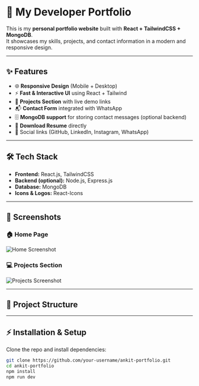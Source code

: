 # 🚀 My Developer Portfolio

This is my **personal portfolio website** built with **React + TailwindCSS + MongoDB**.  
It showcases my skills, projects, and contact information in a modern and responsive design.

---

## ✨ Features

- 🌐 **Responsive Design** (Mobile + Desktop)
- ⚡ **Fast & Interactive UI** using React + Tailwind
- 📂 **Projects Section** with live demo links
- 📬 **Contact Form** integrated with WhatsApp
- 🗄️ **MongoDB support** for storing contact messages (optional backend)
- 📑 **Download Resume** directly
- 🔗 Social links (GitHub, LinkedIn, Instagram, WhatsApp)

---

## 🛠️ Tech Stack

- **Frontend:** React.js, TailwindCSS  
- **Backend (optional):** Node.js, Express.js  
- **Database:** MongoDB  
- **Icons & Logos:** React-Icons  

---

## 📸 Screenshots

### 🏠 Home Page
![Home Screenshot](./screenshots/home.png)

### 💻 Projects Section
![Projects Screenshot](./screenshots/projects.png)

---

## 📂 Project Structure


---

## ⚡ Installation & Setup

Clone the repo and install dependencies:

```bash
git clone https://github.com/your-username/ankit-portfolio.git
cd ankit-portfolio
npm install
npm run dev
